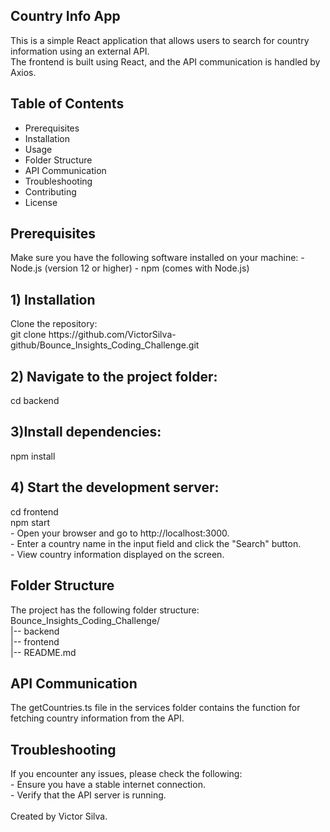 <h2>Country Info App</h2>

This is a simple React application that allows users to search for country information using an external API.<br>
The frontend is built using React, and the API communication is handled by Axios.<br>

<h2>Table of Contents</h2>

* Prerequisites
* Installation
* Usage
* Folder Structure
* API Communication
* Troubleshooting
* Contributing
* License

<h2>Prerequisites</h2>
Make sure you have the following software installed on your machine:
 - Node.js (version 12 or higher)
 - npm (comes with Node.js)

<h2>1) Installation</h2>
Clone the repository:<br>
git clone https://github.com/VictorSilva-github/Bounce_Insights_Coding_Challenge.git

<h2>2) Navigate to the project folder:</h2>
cd backend

<h2>3)Install dependencies:</h2>
npm install

<h2>4) Start the development server:</h2>
cd frontend<br>
npm start<br>
 - Open your browser and go to http://localhost:3000.<br>
 - Enter a country name in the input field and click the "Search" button.<br>
 - View country information displayed on the screen.<br>


<h2>Folder Structure</h2>
The project has the following folder structure:<br>
Bounce_Insights_Coding_Challenge/<br>
|-- backend<br>
|-- frontend<br>
|-- README.md<br>


<h2>API Communication</h2>
The getCountries.ts file in the services folder contains the function for fetching country information from the API.

<h2>Troubleshooting</h2>
If you encounter any issues, please check the following:<br>
 - Ensure you have a stable internet connection.<br>
 - Verify that the API server is running.<br>
<br>
Created by Victor Silva.
